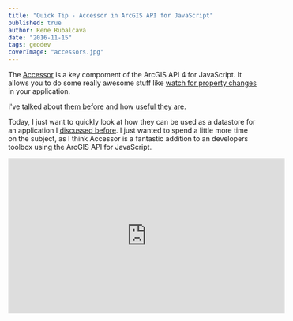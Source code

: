 ```yaml
---
title: "Quick Tip - Accessor in ArcGIS API for JavaScript"
published: true
author: Rene Rubalcava
date: "2016-11-15"
tags: geodev
coverImage: "accessors.jpg"
---
```


The [Accessor](https://developers.arcgis.com/javascript/latest/api-reference/esri-core-Accessor.html) is a key compoment of the ArcGIS API 4 for JavaScript. It allows you to do some really awesome stuff like [watch for property changes](https://developers.arcgis.com/javascript/latest/guide/working-with-props/index.html) in your application.

I've talked about [them before](http://odoe.net/blog/fun-with-accessors-in-arcgis-js-4beta1/) and how [useful they are](http://odoe.net/blog/arcgis-js-api-4-0beta1-accessors/).

Today, I just want to quickly look at how they can be used as a datastore for an application I [discussed before](http://odoe.net/blog/diy-redux-using-esrijs-4/). I just wanted to spend a little more time on the subject, as I think Accessor is a fantastic addition to an developers toolbox using the ArcGIS API for JavaScript.

<iframe width="560" height="315" src="https://www.youtube.com/embed/3KXr8XY4ALg" frameborder="0" allowfullscreen></iframe>
